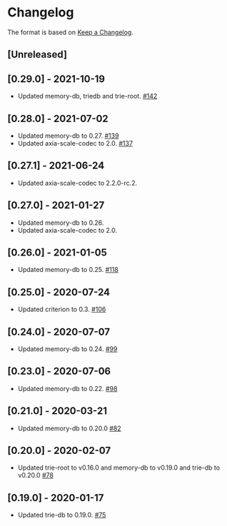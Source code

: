 # Changelog

The format is based on [Keep a Changelog].

[Keep a Changelog]: http://keepachangelog.com/en/1.0.0/

## [Unreleased]

## [0.29.0] - 2021-10-19
- Updated memory-db, triedb and trie-root. [#142](https://github.com/axia-tech/trie/pull/142)

## [0.28.0] - 2021-07-02
- Updated memory-db to 0.27. [#139](https://github.com/axia-tech/trie/pull/139)
- Updated axia-scale-codec to 2.0. [#137](https://github.com/axia-tech/trie/pull/137)

## [0.27.1] - 2021-06-24
- Updated axia-scale-codec to 2.2.0-rc.2.

## [0.27.0] - 2021-01-27
- Updated memory-db to 0.26.
- Updated axia-scale-codec to 2.0.

## [0.26.0] - 2021-01-05
- Updated memory-db to 0.25. [#118](https://github.com/axia-tech/trie/pull/118)

## [0.25.0] - 2020-07-24
- Updated criterion to 0.3. [#106](https://github.com/axia-tech/trie/pull/106)

## [0.24.0] - 2020-07-07
- Updated memory-db to 0.24. [#99](https://github.com/axia-tech/trie/pull/99)

## [0.23.0] - 2020-07-06
- Updated memory-db to 0.22. [#98](https://github.com/axia-tech/trie/pull/98)

## [0.21.0] - 2020-03-21
- Updated memory-db to 0.20.0 [#82](https://github.com/axia-tech/trie/pull/82)

## [0.20.0] - 2020-02-07
- Updated trie-root to v0.16.0 and memory-db to v0.19.0 and trie-db to v0.20.0 [#78](https://github.com/axia-tech/trie/pull/78)

## [0.19.0] - 2020-01-17
- Updated trie-db to 0.19.0. [#75](https://github.com/axia-tech/trie/pull/75)
